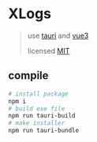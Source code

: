 # XLogs

> use [tauri](https://github.com/tauri-apps/tauri) and [vue3](https://github.com/vuejs/core)
> 
> licensed [MIT](LICENSE)

## compile

```bash
# install package
npm i
# build exe file
npm run tauri-build
# make installer
npm run tauri-bundle
```
